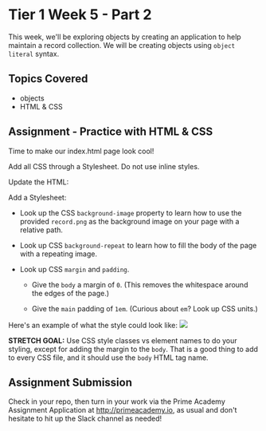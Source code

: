 # Tier 1 Week 5 - Part 2

This week, we'll be exploring objects by creating an application to help maintain a record collection. We will be creating objects using `object literal` syntax.

## Topics Covered

- objects
- HTML & CSS

## Assignment - Practice with HTML & CSS

Time to make our index.html page look cool!

Add all CSS through a Stylesheet. Do not use inline styles.

Update the HTML:

<!-- - Place the existing `h1` inside a `header` element.  -->

<!-- - Add an `h2` element into the `header` that says `YOUR NAME's Record Shop`. -->

<!-- - Place the existing `p` inside a `main` element. -->

Add a Stylesheet:
<!-- 
- Create a `stylesheet.css` file and source it into the HTML file. -->

<!-- - Give the `header` a dark background color and choose a light  color for the text. -->

<!-- - Center the text in the `header`. -->
<!-- 
- Give the `main` a light grey background color. -->

- Look up the CSS `background-image` property to learn how to use the provided `record.png` as the background image on your page with a relative path.

- Look up CSS `background-repeat` to learn how to fill the body of the page with a repeating image.

- Look up CSS `margin` and `padding`. 
  - Give the `body` a margin of `0`. (This removes the whitespace around the edges of the page.) 

  - Give the `main` padding of `1em`. (Curious about `em`? Look up CSS units.)

Here's an example of what the style could look like:
<img src="./example.png">

__STRETCH GOAL:__ Use CSS style classes vs element names to do your styling, except for adding the margin to the `body`. That is a good thing to add to every CSS file, and it should use the `body` HTML tag name.

## Assignment Submission
Check in your repo, then turn in your work via the Prime Academy Assignment Application at http://primeacademy.io, as usual and don't hesitate to hit up the Slack channel as needed!
